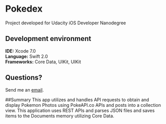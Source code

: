 # Pokedex

Project developed for Udacity iOS Developer Nanodegree
## Development environment
<b>IDE:</b> Xcode 7.0
<br><b>Language:</b> Swift 2.0
<br><b>Frameworks:</b> Core Data, UIKit, UIKit

## Questions?
Send me an [email](mailto:macs4enthusiasts@gmail.com?subject=Pokedex).

##Summary
This app utilizes and handles API requests to obtain and display Pokemon Photos using PokeAPI.co APIs and posts into a collection view. This application uses REST APIs and parses JSON files and saves items to the Documents memory utilizing Core Data.





